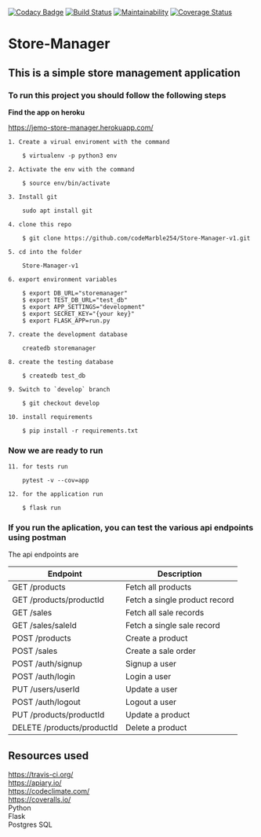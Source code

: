 [![Codacy Badge](https://api.codacy.com/project/badge/Grade/67645d217d094e27b72c90cc0656fafc)](https://app.codacy.com/app/dev-jey/Store-Manager-v1?utm_source=github.com&utm_medium=referral&utm_content=codeMarble254/Store-Manager-v1&utm_campaign=Badge_Grade_Dashboard)
[![Build Status](https://travis-ci.org/codeMarble254/Store-Manager-v1.svg?branch=bg-fix-heroku-deployment-161331066)](https://travis-ci.org/dev-jey/Store-Manager-v1)
[![Maintainability](https://api.codeclimate.com/v1/badges/844b5306d2d6cae17f34/maintainability)](https://codeclimate.com/github/dev-jey/Store-Manager-v1/maintainability)
[![Coverage Status](https://coveralls.io/repos/github/codeMarble254/Store-Manager-v1/badge.svg?branch=develop)](https://coveralls.io/github/dev-jey/Store-Manager-v1?branch=develop)

# Store-Manager
## This is a simple store management application

### To run this project you should follow the following steps

**Find the app on heroku**  

<https://jemo-store-manager.herokuapp.com/> 

    1. Create a virual enviroment with the command

```
    $ virtualenv -p python3 env
```

    2. Activate the env with the command

```
    $ source env/bin/activate
```

    3. Install git
```
    sudo apt install git

```

    4. clone this repo
```
    $ git clone https://github.com/codeMarble254/Store-Manager-v1.git
```
    5. cd into the folder 
```
    Store-Manager-v1
```

    6. export environment variables 
```
    $ export DB_URL="storemanager"
    $ export TEST_DB_URL="test_db"
    $ export APP_SETTINGS="development"
    $ export SECRET_KEY="{your key}"
    $ export FLASK_APP=run.py
```

    7. create the development database
```
    createdb storemanager
```

    8. create the testing database
```
    $ createdb test_db
```

    9. Switch to `develop` branch
```
    $ git checkout develop
```

    10. install requirements
```
    $ pip install -r requirements.txt
```

### Now we are ready to run

    11. for tests run
```
    pytest -v --cov=app
```

    12. for the application run  
```
    $ flask run
```
### If you run the aplication, you can test the various api endpoints using postman

The api endpoints are

| Endpoint                   | Description                   |
| ---                        | ---                           |
| GET /products              | Fetch all products            |
| GET /products/productId    | Fetch a single product record |
| GET /sales                 | Fetch all sale records        |
| GET /sales/saleId          | Fetch a single sale record    |
| POST /products             | Create a product              |
| POST /sales                | Create a sale order           |
| POST /auth/signup          | Signup a user                 |
| POST /auth/login           | Login a user                  |
| PUT /users/userId          | Update a user                 |
| POST /auth/logout          | Logout a user                 |
| PUT /products/productId    | Update a product              |
| DELETE /products/productId | Delete a product              |

## **Resources used** 

<https://travis-ci.org/> \
<https://apiary.io/> \
<https://codeclimate.com/> \
<https://coveralls.io/> \
Python \
Flask \
Postgres SQL

